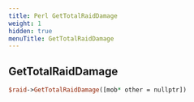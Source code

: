 ```yaml
---
title: Perl GetTotalRaidDamage
weight: 1
hidden: true
menuTitle: GetTotalRaidDamage
---
```

## GetTotalRaidDamage
```perl
$raid->GetTotalRaidDamage([mob* other = nullptr])
```